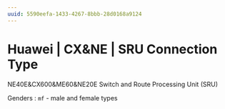 ```yaml
---
uuid: 5590eefa-1433-4267-8bbb-28d0168a9124
---
```

# Huawei | CX&NE | SRU Connection Type

NE40E&CX600&ME60&NE20E Switch and Route Processing Unit (SRU)

Genders
: `mf` - male and female types
